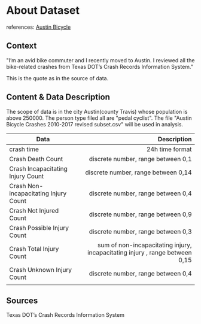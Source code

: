 # About Dataset
references: [Austin Bicycle](https://data.world/acertz/austin-bicycle-crashes-from-2010-2017/workspace/project-summary?agentid=acertz&datasetid=austin-bicycle-crashes-from-2010-2017)
## Context
"I’m an avid bike commuter and I recently moved to Austin. I reviewed all the bike-related crashes from Texas DOT’s Crash Records Information System."

This is the quote as in the source of data.

## Content & Data Description
The scope of data is in the city Austin(county Travis) whose population is above 250000. The person type filed all are "pedal cyclist". The file "Austin Bicycle Crashes 2010-2017 revised subset.csv" will be used in analysis.

| Data                                   |                                                  Description |
| -------------------------------------- | -----------------------------------------------------------: |
| crash time                             |                                              24h time format |
| Crash Death Count                      |                           discrete number, range between 0,1 |
| Crash Incapacitating  Injury Count     |                          discrete number, range between 0,14 |
| Crash  Non-incapacitating Injury Count |                           discrete number, range between 0,4 |
| Crash Not Injured  Count               |                           discrete number, range between 0,9 |
| Crash Possible Injury  Count           |                           discrete number, range between 0,3 |
| Crash Total Injury  Count              | sum of non-incapacitating injury, incapacitating injury , range between 0,15 |
| Crash Unknown Injury  Count            |                           discrete number, range between 0,4 |
|                                        |                                                              |


## Sources
Texas DOT’s Crash Records Information System

